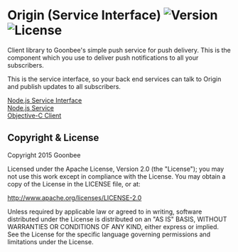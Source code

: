 # Origin (Service Interface) ![Version](https://img.shields.io/npm/v/origin-interface.svg?style=flat)&nbsp;![License](https://img.shields.io/badge/license-Apache_2-green.svg?style=flat)

Client library to Goonbee's simple push service for push delivery. This is the component which you use to deliver push notifications to all your subscribers.

This is the service interface, so your back end services can talk to Origin and publish updates to all subscribers.

[Node.js Service Interface](https://github.com/lmirosevic/Origin-interface)  
[Node.js Service](https://github.com/lmirosevic/Origin-service)  
[Objective-C Client](https://github.com/lmirosevic/Origin-client)

Copyright & License
------------

Copyright 2015 Goonbee

Licensed under the Apache License, Version 2.0 (the "License"); you may not use this work except in compliance with the License. You may obtain a copy of the License in the LICENSE file, or at:

http://www.apache.org/licenses/LICENSE-2.0

Unless required by applicable law or agreed to in writing, software distributed under the License is distributed on an "AS IS" BASIS, WITHOUT WARRANTIES OR CONDITIONS OF ANY KIND, either express or implied. See the License for the specific language governing permissions and limitations under the License.
